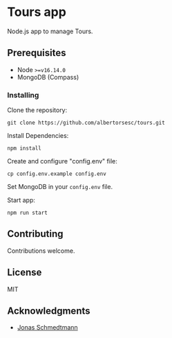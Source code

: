# Tours app

Node.js app to manage Tours.

## Prerequisites

- Node `>=v16.14.0`
- MongoDB (Compass)

### Installing

Clone the repository:

`git clone https://github.com/albertorsesc/tours.git`

Install Dependencies:

`npm install`

Create and configure "config.env" file:

`cp config.env.example config.env`

Set MongoDB in your `config.env` file.

Start app:

`npm run start`

## Contributing

Contributions welcome.

## License

MIT

## Acknowledgments

  - [Jonas Schmedtmann](https://twitter.com/jonasschmedtman)
